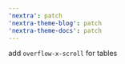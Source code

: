```yaml
---
'nextra': patch
'nextra-theme-blog': patch
'nextra-theme-docs': patch
---
```


add `overflow-x-scroll` for tables
